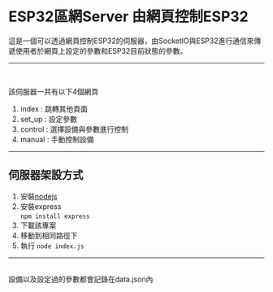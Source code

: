 # ESP32區網Server 由網頁控制ESP32

這是一個可以透過網頁控制ESP32的伺服器，由SocketIO與ESP32進行通信來傳遞使用者於網頁上設定的參數和ESP32目前狀態的參數。
***
<br>

該伺服器一共有以下4個網頁
1. index
: 跳轉其他頁面
2. set_up
: 設定參數
3. control
: 選擇設備與參數進行控制
4. manual
: 手動控制設備
***

## 伺服器架設方式

1. 安裝[nodejs][1]
2. 安裝express<br>`npm install express`
3. 下載該專案
4. 移動到相同路徑下
5. 執行 `node index.js`

[1]: https://nodejs.org/zh-tw/download

***
<br>
設備以及設定過的參數都會記錄在data.json內
